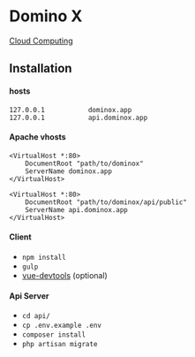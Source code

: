 # Domino X

[Cloud Computing](CC.md)

## Installation

#### hosts

```
127.0.0.1           dominox.app
127.0.0.1           api.dominox.app
```

#### Apache vhosts

```
<VirtualHost *:80>
    DocumentRoot "path/to/dominox"
    ServerName dominox.app
</VirtualHost>

<VirtualHost *:80>
    DocumentRoot "path/to/dominox/api/public"
    ServerName api.dominox.app
</VirtualHost>
```

#### Client

- `npm install`
- `gulp`
- [vue-devtools](https://chrome.google.com/webstore/detail/vuejs-devtools/nhdogjmejiglipccpnnnanhbledajbpd) (optional) 

#### Api Server

- `cd api/`
- `cp .env.example .env`
- `composer install`
- `php artisan migrate`
